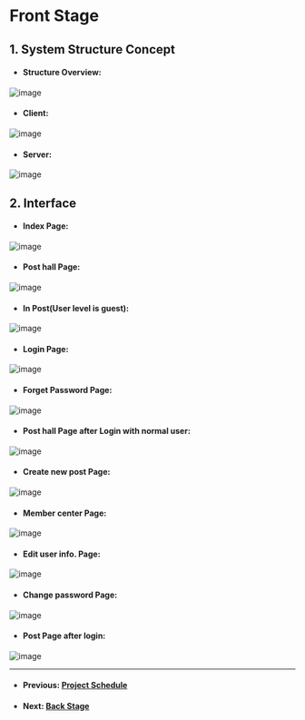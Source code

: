 # Front Stage
## 1. System Structure Concept
* #### Structure Overview:
![image](https://user-images.githubusercontent.com/52659809/174237386-6ce8975c-7acb-481f-aa90-e1f87336e3f7.png)
* #### Client:
![image](https://user-images.githubusercontent.com/52659809/174237429-e2a70897-c39d-4e63-8c50-a001ebf210ba.png)
* #### Server:
![image](https://user-images.githubusercontent.com/52659809/174237483-3032f03e-d09c-4e86-b14e-5c5ee9a6049e.png)
## 2. Interface
* #### Index Page:
![image](https://user-images.githubusercontent.com/52659809/174238669-455c1d54-b075-4245-942d-00b8c8bb43f8.png)
* #### Post hall Page:
![image](https://user-images.githubusercontent.com/52659809/174242516-67c32193-3b6b-49a9-93b3-ac16cda0d7c2.png)
* #### In Post(User level is guest):
![image](https://user-images.githubusercontent.com/52659809/174242779-9294a253-1e61-4af9-96c1-959fcdc7bfed.png)
* #### Login Page:
![image](https://user-images.githubusercontent.com/52659809/174242844-b7a1ef5d-8368-402c-8c76-c26b39212ce1.png)
* #### Forget Password Page:
![image](https://user-images.githubusercontent.com/52659809/174242896-5f6ebda3-354b-4fb5-8326-dc8351e210eb.png)
* #### Post hall Page after Login with normal user:
![image](https://user-images.githubusercontent.com/52659809/174243188-63cebe4d-d53a-4e66-8204-49f7176e62d2.png)
* #### Create new post Page:
![image](https://user-images.githubusercontent.com/52659809/174243298-4f300041-d174-418a-8798-8eadf6e91bc7.png)
* #### Member center Page:
![image](https://user-images.githubusercontent.com/52659809/174243528-011b3f6e-7abd-47ba-b154-b729791078cc.png)
* #### Edit user info. Page:
![image](https://user-images.githubusercontent.com/52659809/174243656-64bf64c9-04aa-4004-810c-f4dc8b14538d.png)
* #### Change password Page:
![image](https://user-images.githubusercontent.com/52659809/174243688-58b43d92-5c12-446e-a2da-73416a2cc122.png)
* #### Post Page after login:
![image](https://user-images.githubusercontent.com/52659809/174243776-4f80593d-97b2-44bb-8201-ebe1a3f55355.png)

<hr>

* #### Previous: [Project Schedule](ProjectSchedule.md)
* #### Next: [Back Stage](BackStage.md)
